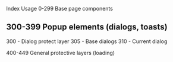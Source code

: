 Index     Usage
0-299      Base page components

300-399   Popup elements (dialogs, toasts)
------------------------------------------
300 - Dialog protect layer
305 - Base dialogs
310 - Current dialog

400-449   General protective layers (loading)
